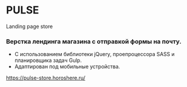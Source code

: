 # PULSE
Landing page store

### Верстка лендинга магазина с отправкой формы на почту.
* С использованием библиотеки jQuery, проепроцессора SASS и планировщика задач Gulp.
* Адаптирован под мобильные устройства.

https://pulse-store.horoshere.ru/

